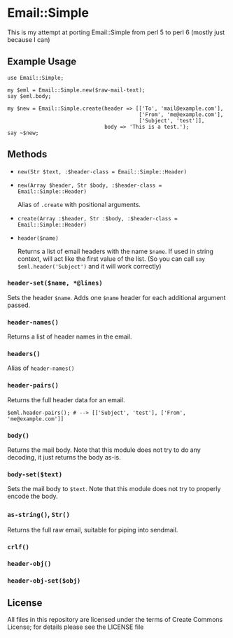 # Email::Simple #

This is my attempt at porting Email::Simple from perl 5 to perl 6 (mostly just because I can)

## Example Usage ##

    use Email::Simple;

    my $eml = Email::Simple.new($raw-mail-text);
    say $eml.body;

    my $new = Email::Simple.create(header => [['To', 'mail@example.com'],
                                              ['From', 'me@example.com'],
                                              ['Subject', 'test']],
                                   body => 'This is a test.');
    say ~$new;

## Methods ##

 -  `new(Str $text, :$header-class = Email::Simple::Header)`

 -  `new(Array $header, Str $body, :$header-class = Email::Simple::Header)`

    Alias of `.create` with positional arguments.

 -  `create(Array :$header, Str :$body, :$header-class = Email::Simple::Header)`

 -  `header($name)`

    Returns a list of email headers with the name `$name`. If used in string context,
    will act like the first value of the list. (So you can call
    `say $eml.header('Subject')` and it will work correctly)

### `header-set($name, *@lines)`

Sets the header `$name`. Adds one `$name` header for each additional argument
passed.

### `header-names()`

Returns a list of header names in the email.

### `headers()`

Alias of `header-names()`

### `header-pairs()`

Returns the full header data for an email.

    $eml.header-pairs(); # --> [['Subject', 'test'], ['From', 'me@example.com']]

### `body()`

Returns the mail body. Note that this module does not try to do any decoding, it
just returns the body as-is.

### `body-set($text)`

Sets the mail body to `$text`. Note that this module does not try to properly
encode the body.

### `as-string()`, `Str()`

Returns the full raw email, suitable for piping into sendmail.

### `crlf()`

### `header-obj()`

### `header-obj-set($obj)`

## License ##

All files in this repository are licensed under the terms of Create Commons License; for details please see the LICENSE file
